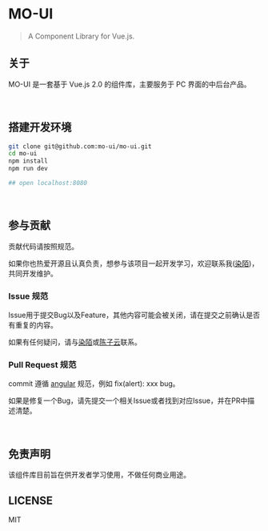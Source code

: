 # MO-UI

> A Component Library for Vue.js.

## 关于

MO-UI 是一套基于 Vue.js 2.0 的组件库，主要服务于 PC 界面的中后台产品。

<br>

## 搭建开发环境

```bash
git clone git@github.com:mo-ui/mo-ui.git
cd mo-ui
npm install
npm run dev

## open localhost:8080
```

<br>

## 参与贡献

贡献代码请按照规范。

如果你也热爱开源且认真负责，想参与该项目一起开发学习，欢迎联系我([染陌](https://github.com/answershuto))，共同开发维护。

### Issue 规范

Issue用于提交Bug以及Feature，其他内容可能会被关闭，请在提交之前确认是否有重复的内容。

如果有任何疑问，请与[染陌](https://github.com/answershuto)或[陈子云](https://github.com/everlose)联系。

### Pull Request 规范

commit 遵循 [angular](https://github.com/angular/angular.js/blob/master/CONTRIBUTING.md#commit-message-format) 规范，例如 fix(alert): xxx bug。

如果是修复一个Bug，请先提交一个相关Issue或者找到对应Issue，并在PR中描述清楚。

<br>

## 免责声明

该组件库目前旨在供开发者学习使用，不做任何商业用途。

## LICENSE

MIT
